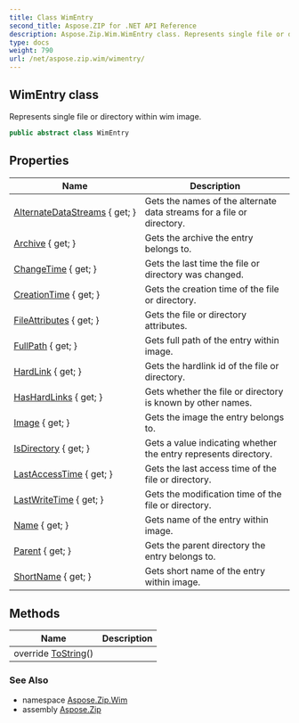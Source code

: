 ```yaml
---
title: Class WimEntry
second_title: Aspose.ZIP for .NET API Reference
description: Aspose.Zip.Wim.WimEntry class. Represents single file or directory within wim image
type: docs
weight: 790
url: /net/aspose.zip.wim/wimentry/
---
```

## WimEntry class

Represents single file or directory within wim image.

```csharp
public abstract class WimEntry
```

## Properties

| Name | Description |
| --- | --- |
| [AlternateDataStreams](../../aspose.zip.wim/wimentry/alternatedatastreams/) { get; } | Gets the names of the alternate data streams for a file or directory. |
| [Archive](../../aspose.zip.wim/wimentry/archive/) { get; } | Gets the archive the entry belongs to. |
| [ChangeTime](../../aspose.zip.wim/wimentry/changetime/) { get; } | Gets the last time the file or directory was changed. |
| [CreationTime](../../aspose.zip.wim/wimentry/creationtime/) { get; } | Gets the creation time of the file or directory. |
| [FileAttributes](../../aspose.zip.wim/wimentry/fileattributes/) { get; } | Gets the file or directory attributes. |
| [FullPath](../../aspose.zip.wim/wimentry/fullpath/) { get; } | Gets full path of the entry within image. |
| [HardLink](../../aspose.zip.wim/wimentry/hardlink/) { get; } | Gets the hardlink id of the file or directory. |
| [HasHardLinks](../../aspose.zip.wim/wimentry/hashardlinks/) { get; } | Gets whether the file or directory is known by other names. |
| [Image](../../aspose.zip.wim/wimentry/image/) { get; } | Gets the image the entry belongs to. |
| [IsDirectory](../../aspose.zip.wim/wimentry/isdirectory/) { get; } | Gets a value indicating whether the entry represents directory. |
| [LastAccessTime](../../aspose.zip.wim/wimentry/lastaccesstime/) { get; } | Gets the last access time of the file or directory. |
| [LastWriteTime](../../aspose.zip.wim/wimentry/lastwritetime/) { get; } | Gets the modification time of the file or directory. |
| [Name](../../aspose.zip.wim/wimentry/name/) { get; } | Gets name of the entry within image. |
| [Parent](../../aspose.zip.wim/wimentry/parent/) { get; } | Gets the parent directory the entry belongs to. |
| [ShortName](../../aspose.zip.wim/wimentry/shortname/) { get; } | Gets short name of the entry within image. |

## Methods

| Name | Description |
| --- | --- |
| override [ToString](../../aspose.zip.wim/wimentry/tostring/)() |  |

### See Also

* namespace [Aspose.Zip.Wim](../../aspose.zip.wim/)
* assembly [Aspose.Zip](../../)


